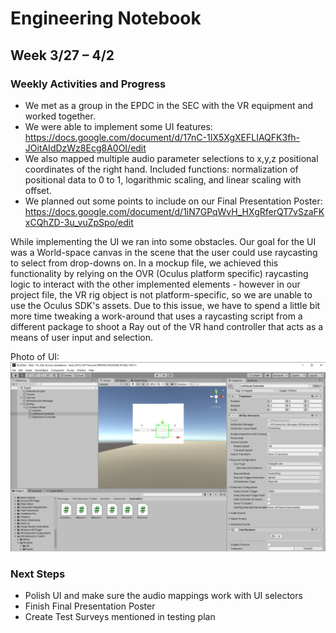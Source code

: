 # Engineering Notebook 
## Week 3/27 – 4/2

### Weekly Activities and Progress
* We met as a group in the EPDC in the SEC with the VR equipment and worked together.
* We were able to implement some UI features: https://docs.google.com/document/d/17nC-1IX5XgXEFLIAQFK3fh-JOitAIdDzWz8Ecg8A0OI/edit
* We also mapped multiple audio parameter selections to x,y,z positional coordinates of the right hand. Included functions: normalization of positional data to 0 to 1, logarithmic scaling, and linear scaling with offset.
* We planned out some points to include on our Final Presentation Poster: https://docs.google.com/document/d/1iN7GPqWvH_HXgRferQT7vSzaFKxCQhZD-3u_vuZpSpo/edit

While implementing the UI we ran into some obstacles. Our goal for the UI was a World-space canvas in the scene that the user could use raycasting to select from drop-downs on. In a mockup file, we achieved this functionality by relying on the OVR (Oculus platform specific) raycasting logic to interact with the other implemented elements - however in our project file, the VR rig object is not platform-specific, so we are unable to use the Oculus SDK's assets. Due to this issue, we have to spend a little bit more time tweaking a work-around that uses a raycasting script from a different package to shoot a Ray out of the VR hand controller that acts as a means of user input and selection.

Photo of UI:
![UI](ui.png)

### Next Steps
* Polish UI and make sure the audio mappings work with UI selectors
* Finish Final Presentation Poster
* Create Test Surveys mentioned in testing plan

